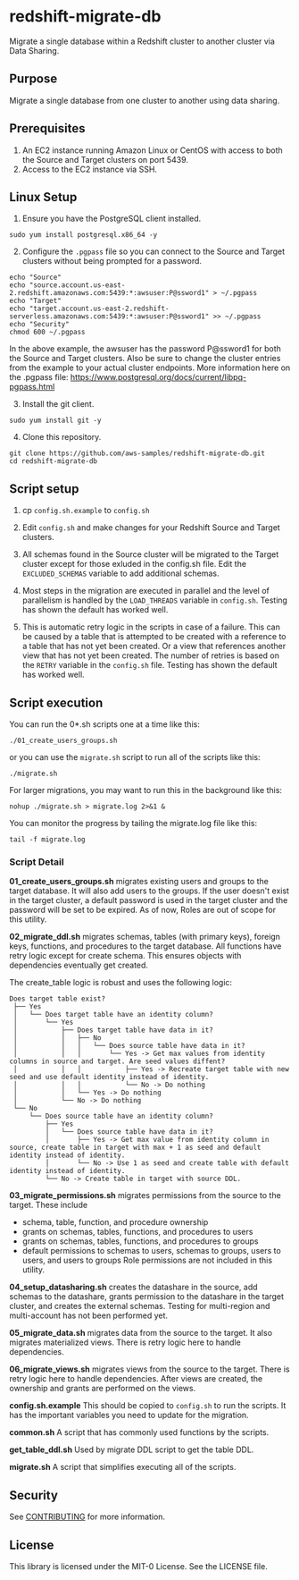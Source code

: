 # redshift-migrate-db
Migrate a single database within a Redshift cluster to another cluster via Data Sharing.

## Purpose
Migrate a single database from one cluster to another using data sharing. 

## Prerequisites
1. An EC2 instance running Amazon Linux or CentOS with access to both the Source and Target clusters on port 5439.
2. Access to the EC2 instance via SSH.

## Linux Setup
1. Ensure you have the PostgreSQL client installed.

`sudo yum install postgresql.x86_64 -y`

2. Configure the `.pgpass` file so you can connect to the Source and Target clusters without being prompted for a password.

```
echo "Source"
echo "source.account.us-east-2.redshift.amazonaws.com:5439:*:awsuser:P@ssword1" > ~/.pgpass
echo "Target"
echo "target.account.us-east-2.redshift-serverless.amazonaws.com:5439:*:awsuser:P@ssword1" >> ~/.pgpass
echo "Security"
chmod 600 ~/.pgpass
```

In the above example, the awsuser has the password P@ssword1 for both the Source and Target clusters. Also be sure to change the cluster entries from the example to your actual cluster endpoints.  More information here on the .pgpass file: https://www.postgresql.org/docs/current/libpq-pgpass.html


3. Install the git client.

`sudo yum install git -y`

4. Clone this repository.

```
git clone https://github.com/aws-samples/redshift-migrate-db.git
cd redshift-migrate-db
```

## Script setup
1. cp `config.sh.example` to `config.sh`

2. Edit `config.sh` and make changes for your Redshift Source and Target clusters.

3. All schemas found in the Source cluster will be migrated to the Target cluster except for those exluded in the config.sh file. Edit the `EXCLUDED_SCHEMAS` variable to add additional schemas.

4. Most steps in the migration are executed in parallel and the level of parallelism is handled by the `LOAD_THREADS` variable in `config.sh`. Testing has shown the default has worked well.

5. This is automatic retry logic in the scripts in case of a failure. This can be caused by a table that is attempted to be created with a reference to a table that has not yet been created. Or a view that references another view that has not yet been created. The number of retries is based on the `RETRY` variable in the `config.sh` file. Testing has shown the default has worked well.

## Script execution
You can run the 0*.sh scripts one at a time like this:

`./01_create_users_groups.sh`

or you can use the `migrate.sh` script to run all of the scripts like this:

`./migrate.sh`

For larger migrations, you may want to run this in the background like this:

`nohup ./migrate.sh > migrate.log 2>&1 &`

You can monitor the progress by tailing the migrate.log file like this:

`tail -f migrate.log`


### Script Detail
**01_create_users_groups.sh** migrates existing users and groups to the target database. It will also add users to the groups. If the user doesn't exist in the target cluster, a default password is used in the target cluster and the password will be set to be expired. As of now, Roles are out of scope for this utility.

**02_migrate_ddl.sh** migrates schemas, tables (with primary keys), foreign keys, functions, and procedures to the target database. All functions have retry logic except for create schema. This ensures objects with dependencies eventually get created.

The create_table logic is robust and uses the following logic:

```
Does target table exist? 
 ├── Yes
 │   └── Does target table have an identity column?
 │       └── Yes
 │           ├── Does target table have data in it?
 │           │   ├── No
 │           │   │   └── Does source table have data in it?
 │           │   │       └── Yes -> Get max values from identity columns in source and target. Are seed values diffent?
 │           │   │           ├── Yes -> Recreate target table with new seed and use default identity instead of identity.
 │           │   │           └── No -> Do nothing
 │           │   └── Yes -> Do nothing
 │           └── No -> Do nothing
 └── No
     └── Does source table have an identity column? 
         ├── Yes
         │   └── Does source table have data in it?
         │       ├── Yes -> Get max value from identity column in source, create table in target with max + 1 as seed and default identity instead of identity.
         │       └── No -> Use 1 as seed and create table with default identity instead of identity.
         └── No -> Create table in target with source DDL.
```

**03_migrate_permissions.sh** migrates permissions from the source to the target. These include 
- schema, table, function, and procedure ownership
- grants on schemas, tables, functions, and procedures to users
- grants on schemas, tables, functions, and procedures to groups
- default permissions to schemas to users, schemas to groups, users to users, and users to groups
Role permissions are not included in this utility.

**04_setup_datasharing.sh** creates the datashare in the source, add schemas to the datashare, grants permission to the datashare in the target cluster, and creates the external schemas. Testing for multi-region and multi-account has not been performed yet.

**05_migrate_data.sh** migrates data from the source to the target. It also migrates materialized views. There is retry logic here to handle dependencies.

**06_migrate_views.sh** migrates views from the source to the target. There is retry logic here to handle dependencies. After views are created, the ownership and grants are performed on the views.

**config.sh.example** This should be copied to `config.sh` to run the scripts. It has the important variables you need to update for the migration.

**common.sh** A script that has commonly used functions by the scripts.

**get_table_ddl.sh** Used by migrate DDL script to get the table DDL.

**migrate.sh** A script that simplifies executing all of the scripts. 

## Security

See [CONTRIBUTING](CONTRIBUTING.md#security-issue-notifications) for more information.

## License

This library is licensed under the MIT-0 License. See the LICENSE file.
